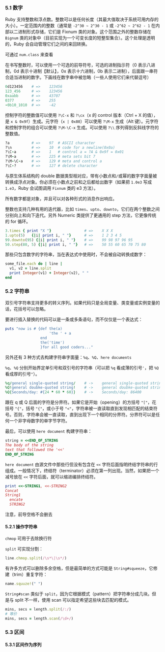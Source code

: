 ### 5.1 数字

Ruby 支持整数和浮点数。整数可以是任何长度（其最大值取决于系统可用内存的大小）。一定范围内的整数（通常是 `-2^30 ~ 2^30 - 1` 或 `-2^62 ~ 2^62 - 1` 在内部以二进制形式存储，它们是 Fixnum 类的对象。这个范围之外的整数存储在 `Bignum` 类的对象中（目前实现为一个可变长度的短整型集合）。这个处理是透明的，Ruby 会自动管理它们之间的来回转换。

可通过 `num.class` 来查看

在书写整数时，可以使用一个可选的前导符号，可选的进制指示符（0 表示八进制，0d 表示十进制【默认】，0x 表示十六进制，0b 表示二进制），后面跟一串符合适当进制的数字。下画线在数字串中被忽略（一些人使用它们来代替逗号）

```ruby
0d123456	# =>	123456
123_456		# =>	123456
0xaabb		# =>	43707
0377		# =>	255
-0b10_1010	# =>	-42
```

控制字符的整数值可以使用 `?\C-x` 和 `?\cx`（x 的 control 版本（Ctrl + X 的值），是 `x & 0x9f`）生成。元字符（`x | 0x80`）可以使用 `?\M-x` 生成（Alt 键）。元字符和控制字符的组合可以使用 `?\M-\C-x` 生成。可以使用 `?\\` 序列得到反斜线字符的整数值。

```ruby
?a			# =>	97	# ASCII character
?\n			# =>	10	# code for a newline(0x0a)
?\C-a		# =>	1	# control a = ?A & 0x9f = 0x01
?\M-a		# =>	225	# meta sets bit 7
?\M-\C-a	# =>	129	# meta and control a
?\C-?		# =>	127 # delete character
```

与原生体系结构的 double 数据类型相对应，带有小数点和`/`或幂的数字字面量被转换成浮点对象。你必须在小数点之前和之后都给出数字（如果把 `1.0e3` 写成 `1.e3`，Ruby 会试图调用 `Fixnum` 类的 e3 方法）。

所有数字都是对象，并且可以对各种形式的消息作出响应。

整数也支持几种有用的迭代器，比如 `times`、`upto`、`downto`，它们在两个整数之间分别向上和向下迭代。另外 Numeric 类提供了更通用的 step 方法，它更像传统的 for 循环。

```ruby
3.times	{ print "X "}				# =>	X X X
1.upto(5)	{|i| print i, " "}		# =>	1 2 3 4 5
99.downto(95) {|i| print i, " "}	# =>	99 98 97 96 95
50.step(80, 5) {|i| print i, " "}	# =>	50 55 60 65 70 75 80
```

那些只包含数字的字符串，当在表达式中使用时，不会被自动转换成数字：

```ruby
some_file.each do | line |
  v1, v2 = line.split
  print Integer(v1) + Integer(v2), " "
end
```

### 5.2 字符串

双引号字符串支持更多的转义序列。如果代码只是全局变量、类变量或实例变量的话，花括号可以忽略。

要进行插入替换的代码可以是一条或多条语句，而不仅仅是一个表达式：

```ruby
puts "now is # {def the(a)
					'the ' + a
				end
				the('time')
				}for all good coders..."
```

另外还有 3 种方式去构建字符串字面量：`%q`、`%Q`、`here documents`

`%q`、`%Q` 分别开始界定单引号和双引号的字符串（可以把 `%q` 看成薄的引号`'`，把 `%Q` 看成厚的引号`"`）。

```ruby
%q/general single-quoted string/	# ->	general single-quoted string
%Q!general doubke-quoted string!	# ->	general doubke-quoted string
%Q{Seconds/day: #{24 * 60 * 60}}	# ->	Seconds/day: 86400
```

跟在 q 或 Q 后面的字符是分界符。如果它是开始（opening）的方括号 `"["`，花括号 `"{"`，括号 `"{"`，或小于号 `"<"`，字符串被一直读取直到发现相匹配的结束符号。否则，字符串会被一直读取，直到出现下一个相同的分界符。分界符可以是任何一个非字母数字的单字节字符。

最后，可以使用 `here document` 构建字符串：

```ruby
string = <<END_OF_STRING
The body of the string
text that followed the '<<'
END_OF_STRING
```

`here document` 由源文件中那些行但没有包含在 `<<` 字符后面指明终结字符串的行组成。一般情况下，终结符（terminator）必须在第一列出现。当然，如果把一个减号放在 `<<` 字符后面，就可以缩进编排终结符。

```ruby
print <<-STRING1, <<-STRING2
Concat
String1
  encate
  STRING2
```

注意，前导空格不会删去

#### 5.2.1 操作字符串

`chmop` 可用于去除换行符

`split` 可实现分割：

```ruby
line.chmop.split(/\s*\|\s*/)
```

有许多方式可以删除多余空格，但是最简单的方式可能是 `String#squeeze`，它修建（trim）重复字符：

```ruby
name.squuze!(" ")
```

`String#scan` 类似于 `split`，因为它根据模式（pattern）把字符串分成几块。但是与 split 不一样，使用 scan 可以指定希望这些块去匹配的模式。

```ruby
mins, secs = length.split(/:/)
# 等价
mins, secs = length.scan(/\d+/)
```

### 5.3 区间

#### 5.3.1 区间作为序列

